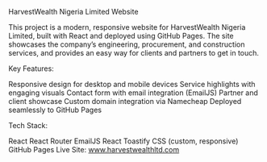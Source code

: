 HarvestWealth Nigeria Limited Website

This project is a modern, responsive website for HarvestWealth Nigeria Limited, built with React and deployed using GitHub Pages. The site showcases the company’s engineering, procurement, and construction services, and provides an easy way for clients and partners to get in touch.

Key Features:

Responsive design for desktop and mobile devices
Service highlights with engaging visuals
Contact form with email integration (EmailJS)
Partner and client showcase
Custom domain integration via Namecheap
Deployed seamlessly to GitHub Pages

Tech Stack:

React
React Router
EmailJS
React Toastify
CSS (custom, responsive)
GitHub Pages
Live Site:
www.harvestwealthltd.com